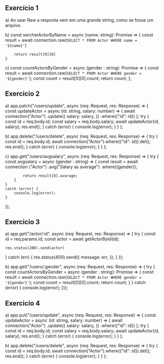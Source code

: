 ## Exercício 1 
a) Ao usar Raw a resposta vem em uma grande string, como se fosse um arquivo.

b) const sercherActorByName = async (name: string): Promise<any> => {
    const result = await connection.raw(`
        SELECT * FROM Actor WHERE name = '${name}'
    `)
    
        return result[0][0]
    }

c) const countActorsByGender = async (gender : string): Promise<any> => {
    const result = await connection.raw(`
    SELECT * FROM Actor WHERE gender = '${gender}'
    `);
    const count = result[0][0].count;
    return count;
};

## Exercicio 2 
a) app.patch("/users/update", async (req: Request, res: Response) => {
    const updateActor = async (id: string, salary: number) => {
        await connection("Actor")
        .update({
            salary: salary,
        })
        .where({"id": id})
    };
    try {
        const id = req.body.id;
        const salary = req.body.salary;
        await updateActor(id, salary);
        res.end();
    }
    catch (error) {
        console.log(error);
    }
}
);

b) app.delete("/users/delete", async (req: Request, res: Response) => {
    try {
        const id = req.body.id;
        await connection("Actor").where({"id": id}).del();
        res.end();
    }
    catch (error) {
        console.log(error);
    }
}
);

c) app.get("/users/avgsalary", async (req: Request, res: Response) => {
    try {
        const avgsalary = async (gender : string) => {
            const result = await connection ("Actor")
            .avg("Salary as average")
            .where({gender});

            return result[0].avarage;
        }
    }
    catch (error) {
        console.log(error);
    }
});

## Exercicio 3
a) app.get("/actor/:id", async (req: Request, res: Response) => {
  try {
    const id = req.params.id;
    const actor = await getActorById(id);

    res.status(200).send(actor)
  } catch (err) {
    res.status(400).send({
      message: err,
    });
  }
});

b) app.get("/users/:gender", async (req: Request, res: Response) => {
    try {
const countActorsByGender = async (gender : string): Promise<any> => {
    const result = await connection.raw(`
    SELECT * FROM Actor WHERE gender = '${gender}'
    `);
    const count = result[0][0].count;
    return count;
}
    }
catch (error) {
    console.log(error);
}});

## Exercicio 4

a) app.put("/users/update", async (req: Request, res: Response) => {
    const updateActor = async (id: string, salary: number) => {
        await connection("Actor")
        .update({
            salary: salary,
        })
        .where({"id": id})
    };
    try {
        const id = req.body.id;
        const salary = req.body.salary;
        await updateActor(id, salary);
        res.end();
    }
    catch (error) {
        console.log(error);
    }
}
);

b) app.delete("/users/delete", async (req: Request, res: Response) => {
    try {
        const id = req.body.id;
        await connection("Actor").where({"id": id}).del();
        res.end();
    }
    catch (error) {
        console.log(error);
    }
}
);
